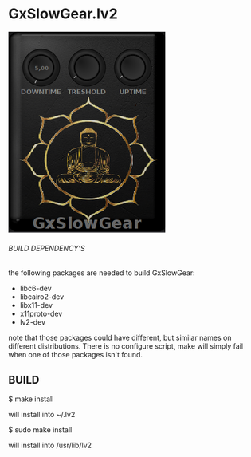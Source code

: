 # GxSlowGear.lv2

![GxSlowGear](https://raw.githubusercontent.com/brummer10/GxSlowGear.lv2/master/GxSlowGear.png)

###### BUILD DEPENDENCY’S 

the following packages are needed to build GxSlowGear:

- libc6-dev
- libcairo2-dev
- libx11-dev
- x11proto-dev
- lv2-dev

note that those packages could have different, but similar names 
on different distributions. There is no configure script, 
make will simply fail when one of those packages isn't found.

## BUILD 

$ make install

will install into ~/.lv2

$ sudo make install

will install into /usr/lib/lv2
